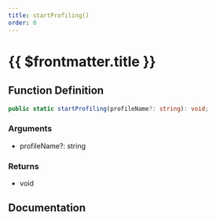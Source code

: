 ```yaml
---
title: startProfiling()
order: 0
---
```


# {{ $frontmatter.title }}

<!--@include: ./startProfiling_partial_header.md-->

## Function Definition

```ts
public static startProfiling(profileName?: string): void;
```

### Arguments

* profileName?: string

### Returns

* void

## Documentation

<!--@include: ./startProfiling_partial_footer.md-->

